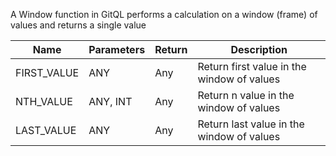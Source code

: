 A Window function in GitQL performs a calculation on a window (frame) of values and returns a single value

| Name        | Parameters | Return | Description                                |
| ----------- | ---------- | ------ | ------------------------------------------ |
| FIRST_VALUE | ANY        | Any    | Return first value in the window of values |
| NTH_VALUE   | ANY, INT   | Any    | Return n value in the window of values     |
| LAST_VALUE  | ANY        | Any    | Return last value in the window of values  |
